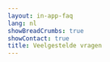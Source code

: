 ```yaml
---
layout: in-app-faq
lang: nl
showBreadCrumbs: true
showContact: true
title: Veelgestelde vragen
---
```

